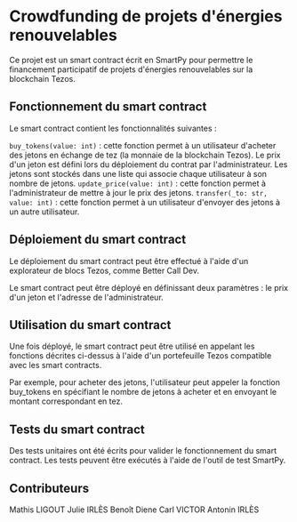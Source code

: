 # Crowdfunding de projets d'énergies renouvelables
Ce projet est un smart contract écrit en SmartPy pour permettre le financement participatif de projets d'énergies renouvelables sur la blockchain Tezos.

## Fonctionnement du smart contract
Le smart contract contient les fonctionnalités suivantes :

`buy_tokens(value: int)` : cette fonction permet à un utilisateur d'acheter des jetons en échange de tez (la monnaie de la blockchain Tezos). Le prix d'un jeton est défini lors du déploiement du contrat par l'administrateur. Les jetons sont stockés dans une liste qui associe chaque utilisateur à son nombre de jetons.
`update_price(value: int)` : cette fonction permet à l'administrateur de mettre à jour le prix des jetons.
`transfer(_to: str, value: int)` : cette fonction permet à un utilisateur d'envoyer des jetons à un autre utilisateur.

## Déploiement du smart contract
Le déploiement du smart contract peut être effectué à l'aide d'un explorateur de blocs Tezos, comme Better Call Dev.

Le smart contract peut être déployé en définissant deux paramètres : le prix d'un jeton et l'adresse de l'administrateur.

## Utilisation du smart contract
Une fois déployé, le smart contract peut être utilisé en appelant les fonctions décrites ci-dessus à l'aide d'un portefeuille Tezos compatible avec les smart contracts.

Par exemple, pour acheter des jetons, l'utilisateur peut appeler la fonction buy_tokens en spécifiant le nombre de jetons à acheter et en envoyant le montant correspondant en tez.

## Tests du smart contract
Des tests unitaires ont été écrits pour valider le fonctionnement du smart contract. Les tests peuvent être exécutés à l'aide de l'outil de test SmartPy.

## Contributeurs
Mathis LIGOUT 
Julie IRLÈS 
Benoît Diene
Carl VICTOR
Antonin IRLÈS
